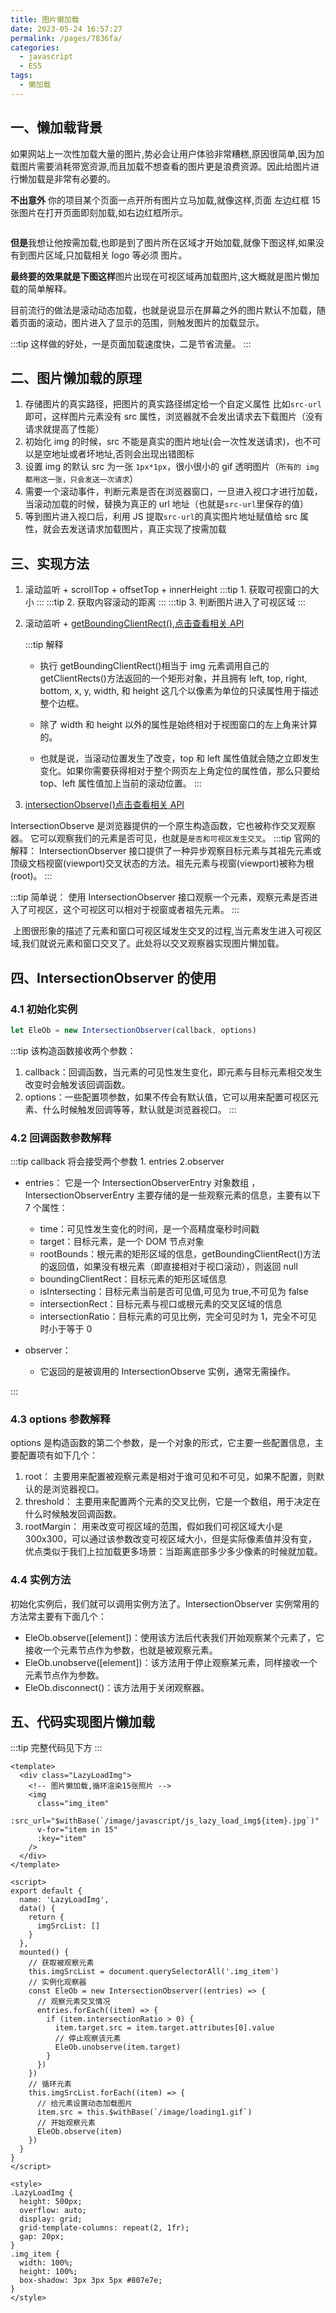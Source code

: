 ```yaml
---
title: 图片懒加载
date: 2023-05-24 16:57:27
permalink: /pages/7836fa/
categories:
  - javascript
  - ES5
tags:
  - 懒加载
---
```


## 一、懒加载背景

如果网站上一次性加载大量的图片,势必会让用户体验非常糟糕,原因很简单,因为加载图片需要消耗带宽资源,而且加载不想查看的图片更是浪费资源。因此给图片进行懒加载是非常有必要的。

**不出意外**
你的项目某个页面一点开所有图片立马加载,就像这样,页面 左边红框 15 张图片在打开页面即刻加载,如右边红框所示。

<img v-lazy="'https://dyzhwork.github.io/images/JS/js002.png'"/>

**但是**我想让他按需加载,也即是到了图片所在区域才开始加载,就像下图这样,如果没有到图片区域,只加载相关 logo 等必须 图片。
<img v-lazy="'https://dyzhwork.github.io/images/JS/js003.png'"/>

**最终要的效果就是下图这样**图片出现在可视区域再加载图片,这大概就是图片懒加载的简单解释。
<img v-lazy="'https://dyzhwork.github.io/images/JS/js004.gif'"/>

目前流行的做法是滚动动态加载，也就是说显示在屏幕之外的图片默认不加载，随着页面的滚动，图片进入了显示的范围，则触发图片的加载显示。

:::tip 这样做的好处，一是页面加载速度快，二是节省流量。
:::

## 二、图片懒加载的原理

1. 存储图片的真实路径，把图片的真实路径绑定给一个自定义属性 比如`src-url`即可，这样图片元素没有 src 属性，浏览器就不会发出请求去下载图片（没有请求就提高了性能）
2. 初始化 img 的时候，src 不能是真实的图片地址(会一次性发送请求)，也不可以是空地址或者坏地址,否则会出现出错图标
3. 设置 img 的默认 src 为一张 `1px*1px`，很小很小的 gif 透明图片（`所有的 img 都用这一张，只会发送一次请求`）
4. 需要一个滚动事件，判断元素是否在浏览器窗口，一旦进入视口才进行加载，当滚动加载的时候，替换为真正的 url 地址（也就是`src-url`里保存的值）
5. 等到图片进入视口后，利用 JS 提取`src-url`的真实图片地址赋值给 src 属性，就会去发送请求加载图片，真正实现了按需加载

## 三、实现方法

1.  滚动监听 + scrollTop + offsetTop + innerHeight
    :::tip 1. 获取可视窗口的大小
    :::
    :::tip 2. 获取内容滚动的距离
    :::
    :::tip 3. 判断图片进入了可视区域
    :::

2.  滚动监听 + [getBoundingClientRect()](https://developer.mozilla.org/zh-CN/docs/Web/API/Element/getBoundingClientRect),[点击查看相关 API](https://developer.mozilla.org/zh-CN/docs/Web/API/Element/getBoundingClientRect)

    :::tip 解释

    - 执行 getBoundingClientRect()相当于 img 元素调用自己的 getClientRects()方法返回的一个矩形对象，并且拥有 left, top, right, bottom, x, y, width, 和 height 这几个以像素为单位的只读属性用于描述整个边框。

    - 除了 width 和 height 以外的属性是始终相对于视图窗口的左上角来计算的。

    - 也就是说，当滚动位置发生了改变，top 和 left 属性值就会随之立即发生变化。如果你需要获得相对于整个网页左上角定位的属性值，那么只要给 top、left 属性值加上当前的滚动位置。
      :::

3.  [intersectionObserve()](https://developer.mozilla.org/en-US/docs/Web/API/Intersection_Observer_API)[点击查看相关 API](https://developer.mozilla.org/en-US/docs/Web/API/Intersection_Observer_API)

IntersectionObserve 是浏览器提供的一个原生构造函数，它也被称作交叉观察器。 它可以观察我们的元素是否可见，也就是`是否和可视区发生交叉`。
:::tip 官网的解释：
IntersectionObserver 接口提供了一种异步观察目标元素与其祖先元素或顶级文档视窗(viewport)交叉状态的方法。祖先元素与视窗(viewport)被称为根(root)。
:::

:::tip 简单说：
使用 IntersectionObserver 接口观察一个元素，观察元素是否进入了可视区，这个可视区可以相对于视窗或者祖先元素。
:::

<img v-lazy="'https://dyzhwork.github.io/images/JS/js001.png'"/>
上图很形象的描述了元素和窗口可视区域发生交叉的过程,当元素发生进入可视区域,我们就说元素和窗口交叉了。此处将以交叉观察器实现图片懒加载。

## 四、IntersectionObserver 的使用

### 4.1 初始化实例

```js
let EleOb = new IntersectionObserver(callback, options)
```

:::tip 该构造函数接收两个参数：

1. callback：回调函数，当元素的可见性发生变化，即元素与目标元素相交发生改变时会触发该回调函数。
2. options：一些配置项参数，如果不传会有默认值，它可以用来配置可视区元素、什么时候触发回调等等，默认就是浏览器视口。
   :::

### 4.2 回调函数参数解释

:::tip callback 将会接受两个参数 1. entries 2.observer

- entries：
  它是一个 IntersectionObserverEntry 对象数组 ，IntersectionObserverEntry 主要存储的是一些观察元素的信息，主要有以下 7 个属性：

  - time：可见性发生变化的时间，是一个高精度毫秒时间戳
  - target：目标元素，是一个 DOM 节点对象
  - rootBounds：根元素的矩形区域的信息，getBoundingClientRect()方法的返回值，如果没有根元素（即直接相对于视口滚动），则返回 null
  - boundingClientRect：目标元素的矩形区域信息
  - isIntersecting：目标元素当前是否可见值,可见为 true,不可见为 false
  - intersectionRect：目标元素与视口或根元素的交叉区域的信息
  - intersectionRatio：目标元素的可见比例，完全可见时为 1，完全不可见时小于等于 0

- observer：
  - 它返回的是被调用的 IntersectionObserve 实例，通常无需操作。

:::

### 4.3 options 参数解释

options 是构造函数的第二个参数，是一个对象的形式，它主要一些配置信息，主要配置项有如下几个：

1. root：
   主要用来配置被观察元素是相对于谁可见和不可见，如果不配置，则默认的是浏览器视口。
2. threshold：
   主要用来配置两个元素的交叉比例，它是一个数组，用于决定在什么时候触发回调函数。
3. rootMargin：
   用来改变可视区域的范围，假如我们可视区域大小是 300x300，可以通过该参数改变可视区域大小，但是实际像素值并没有变，优点类似于我们上拉加载更多场景：当距离底部多少多少像素的时候就加载。

### 4.4 实例方法

初始化实例后，我们就可以调用实例方法了。IntersectionObserver 实例常用的方法常主要有下面几个：

- EleOb.observe([element])：使用该方法后代表我们开始观察某个元素了，它接收一个元素节点作为参数，也就是被观察元素。
- EleOb.unobserve([element])：该方法用于停止观察某元素，同样接收一个元素节点作为参数。
- EleOb.disconnect()：该方法用于关闭观察器。

## 五、代码实现图片懒加载

<JS-LazyLoadImg/>

:::tip 完整代码见下方
:::

```vue
<template>
  <div class="LazyLoadImg">
    <!-- 图片懒加载,循环渲染15张照片 -->
    <img
      class="img_item"
      :src_url="$withBase(`/image/javascript/js_lazy_load_img${item}.jpg`)"
      v-for="item in 15"
      :key="item"
    />
  </div>
</template>

<script>
export default {
  name: 'LazyLoadImg',
  data() {
    return {
      imgSrcList: []
    }
  },
  mounted() {
    // 获取被观察元素
    this.imgSrcList = document.querySelectorAll('.img_item')
    // 实例化观察器
    const EleOb = new IntersectionObserver((entries) => {
      // 观察元素交叉情况
      entries.forEach((item) => {
        if (item.intersectionRatio > 0) {
          item.target.src = item.target.attributes[0].value
          // 停止观察该元素
          EleOb.unobserve(item.target)
        }
      })
    })
    // 循环元素
    this.imgSrcList.forEach((item) => {
      // 给元素设置动态加载图片
      item.src = this.$withBase(`/image/loading1.gif`)
      // 开始观察元素
      EleOb.observe(item)
    })
  }
}
</script>

<style>
.LazyLoadImg {
  height: 500px;
  overflow: auto;
  display: grid;
  grid-template-columns: repeat(2, 1fr);
  gap: 20px;
}
.img_item {
  width: 100%;
  height: 100%;
  box-shadow: 3px 3px 5px #807e7e;
}
</style>
```
